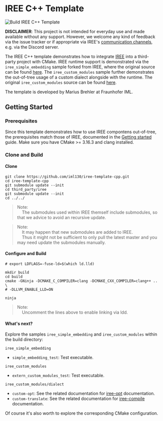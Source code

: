 # IREE C++ Template

![Build IREE C++ Template](https://github.com/iml130/iree-template-cpp/workflows/Build%20IREE%20C++%20Template/badge.svg)

**DISCLAIMER**:
This project is not intended for everyday use and made available without any support.
However, we welcome any kind of feedback via the issue tracker or if appropriate via IREE's [communication channels](https://github.com/google/iree#communication-channels), e.g. via the Discord server.

The IREE C++ template demonstrates how to integrate [IREE](https://github.com/google/iree) into a third-party project with CMake.
IREE runtime support is demonstrated via the `iree_simple_embedding` sample forked from IREE, where the original source can be found [here](https://github.com/google/iree/tree/master/samples/iree_simple_embedding).
The `iree_custom_modules` sample further demonstrates the out-of-tree usage of a custom dialect alongside with the runtime. The original `iree_custom_modules` source can be found [here](https://github.com/google/iree/tree/main/samples/iree_custom_modules).

The template is developed by Marius Brehler at Fraunhofer IML.

## Getting Started

### Prerequisites

Since this template demonstrates how to use IREE compontens out-of-tree, the prerequisites match those of IREE, documented in the [Getting started](https://google.github.io/iree/building-from-source/getting-started/) guide.
Make sure you have CMake >= 3.16.3 and clang installed.

### Clone and Build
#### Clone

```shell
git clone https://github.com/iml130/iree-template-cpp.git
cd iree-template-cpp
git submodule update --init
cd third_party/iree
git submodule update --init
cd ../../
```
> Note:<br>
> &nbsp;&nbsp;&nbsp;&nbsp;The submodules used within IREE themself include submodules, so that we advice to avoid an recursive update.

> Note:<br>
> &nbsp;&nbsp;&nbsp;&nbsp;It may happen that new submodules are added to IREE.<br>
> &nbsp;&nbsp;&nbsp;&nbsp;Thus it might not be sufficient to only pull the latest master and you may need update the submodules manually.

#### Configure and Build

```shell
# export LDFLAGS=-fuse-ld=$(which ld.lld)

mkdir build
cd build
cmake -GNinja -DCMAKE_C_COMPILER=clang -DCMAKE_CXX_COMPILER=clang++ .. \
# -DLLVM_ENABLE_LLD=ON

ninja
```
> Note:<br>
> &nbsp;&nbsp;&nbsp;&nbsp;Uncomment the lines above to enable linking via ldd.

#### What's next?

Explore the samples `iree_simple_embedding` and `iree_custom_modules` within the build directory:

`iree_simple_embedding`
* `simple_embedding_test`: Test executable.

`iree_custom_modules`
* `extern_custom_modules_test`: Test executable.

`iree_custom_modules/dialect`
* `custom-opt`: See the related documentation for [iree-opt](https://github.com/google/iree/blob/main/docs/developers/developing_iree/developer_overview.md#iree-opt) documentation.
* `custom-translate`: See the related documentation for [iree-compile](https://github.com/google/iree/blob/main/docs/developers/developing_iree/developer_overview.md#iree-compile) documentation.

Of course it's also worth to explore the corresponding CMake configuration.
